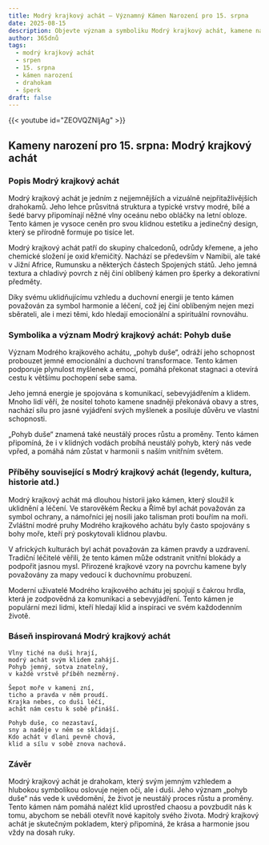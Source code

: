 ```yaml
---
title: Modrý krajkový achát – Významný Kámen Narození pro 15. srpna
date: 2025-08-15
description: Objevte význam a symboliku Modrý krajkový achát, kamene narození pro 15. srpna, který symbolizuje Pohyb duše. Přečtěte si legendy a inspirující příběhy.
author: 365dnů
tags:
  - modrý krajkový achát
  - srpen
  - 15. srpna
  - kámen narození
  - drahokam
  - šperk
draft: false
---
```


{{< youtube id="ZEOVQZNljAg" >}}

## Kameny narození pro 15. srpna: Modrý krajkový achát

### Popis Modrý krajkový achát

Modrý krajkový achát je jedním z nejjemnějších a vizuálně nejpřitažlivějších drahokamů. Jeho lehce průsvitná struktura a typické vrstvy modré, bílé a šedé barvy připomínají něžné vlny oceánu nebo obláčky na letní obloze. Tento kámen je vysoce ceněn pro svou klidnou estetiku a jedinečný design, který se přírodně formuje po tisíce let.

Modrý krajkový achát patří do skupiny chalcedonů, odrůdy křemene, a jeho chemické složení je oxid křemičitý. Nachází se především v Namibii, ale také v Jižní Africe, Rumunsku a některých částech Spojených států. Jeho jemná textura a chladivý povrch z něj činí oblíbený kámen pro šperky a dekorativní předměty.

Díky svému uklidňujícímu vzhledu a duchovní energii je tento kámen považován za symbol harmonie a léčení, což jej činí oblíbeným nejen mezi sběrateli, ale i mezi těmi, kdo hledají emocionální a spirituální rovnováhu.

### Symbolika a význam Modrý krajkový achát: Pohyb duše

Význam Modrého krajkového achátu, „pohyb duše“, odráží jeho schopnost probouzet jemné emocionální a duchovní transformace. Tento kámen podporuje plynulost myšlenek a emocí, pomáhá překonat stagnaci a otevírá cestu k většímu pochopení sebe sama.

Jeho jemná energie je spojována s komunikací, sebevyjádřením a klidem. Mnoho lidí věří, že nositel tohoto kamene snadněji překonává obavy a stres, nachází sílu pro jasné vyjádření svých myšlenek a posiluje důvěru ve vlastní schopnosti.

„Pohyb duše“ znamená také neustálý proces růstu a proměny. Tento kámen připomíná, že i v klidných vodách probíhá neustálý pohyb, který nás vede vpřed, a pomáhá nám zůstat v harmonii s naším vnitřním světem.

### Příběhy související s Modrý krajkový achát (legendy, kultura, historie atd.)

Modrý krajkový achát má dlouhou historii jako kámen, který sloužil k uklidnění a léčení. Ve starověkém Řecku a Římě byl achát považován za symbol ochrany, a námořníci jej nosili jako talisman proti bouřím na moři. Zvláštní modré pruhy Modrého krajkového achátu byly často spojovány s bohy moře, kteří prý poskytovali klidnou plavbu.

V afrických kulturách byl achát považován za kámen pravdy a uzdravení. Tradiční léčitelé věřili, že tento kámen může odstranit vnitřní blokády a podpořit jasnou mysl. Přirozené krajkové vzory na povrchu kamene byly považovány za mapy vedoucí k duchovnímu probuzení.

Moderní uživatelé Modrého krajkového achátu jej spojují s čakrou hrdla, která je zodpovědná za komunikaci a sebevyjádření. Tento kámen je populární mezi lidmi, kteří hledají klid a inspiraci ve svém každodenním životě.

### Báseň inspirovaná Modrý krajkový achát

```
Vlny tiché na duši hrají,  
modrý achát svým klidem zahájí.  
Pohyb jemný, sotva znatelný,  
v každé vrstvě příběh nezměrný.

Šepot moře v kameni zní,  
ticho a pravda v něm proudí.  
Krajka nebes, co duši léčí,  
achát nám cestu k sobě přináší.

Pohyb duše, co nezastaví,  
sny a naděje v něm se skládají.  
Kdo achát v dlani pevně chová,  
klid a sílu v sobě znova nachová.
```

### Závěr

Modrý krajkový achát je drahokam, který svým jemným vzhledem a hlubokou symbolikou oslovuje nejen oči, ale i duši. Jeho význam „pohyb duše“ nás vede k uvědomění, že život je neustálý proces růstu a proměny. Tento kámen nám pomáhá nalézt klid uprostřed chaosu a povzbudit nás k tomu, abychom se nebáli otevřít nové kapitoly svého života. Modrý krajkový achát je skutečným pokladem, který připomíná, že krása a harmonie jsou vždy na dosah ruky.